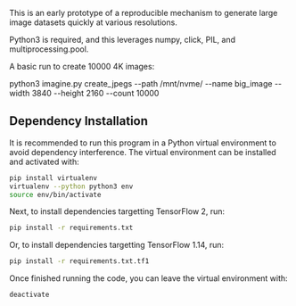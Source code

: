 This is an early prototype of a reproducible mechanism to generate large image datasets quickly at various resolutions.

Python3 is required, and this leverages numpy, click, PIL, and multiprocessing.pool.

A basic run to create 10000 4K images:

python3 imagine.py create_jpegs --path /mnt/nvme/ --name big_image --width 3840 --height 2160 --count 10000

## Dependency Installation
It is recommended to run this program in a Python virtual environment to avoid dependency interference. The virtual environment can be installed and activated with:

```bash
pip install virtualenv
virtualenv --python python3 env
source env/bin/activate
```

Next, to install dependencies targetting TensorFlow 2, run:

```bash
pip install -r requirements.txt
```

Or, to install dependencies targetting TensorFlow 1.14, run:

```bash
pip install -r requirements.txt.tf1
```

Once finished running the code, you can leave the virtual environment with:

```bash
deactivate
```
